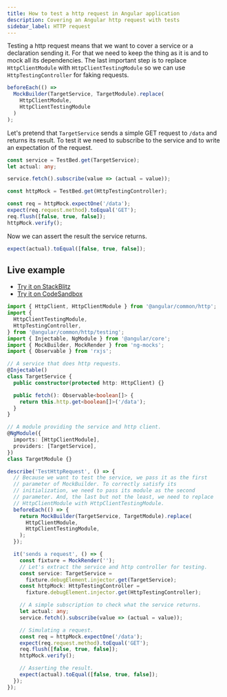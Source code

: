 ```yaml
---
title: How to test a http request in Angular application
description: Covering an Angular http request with tests
sidebar_label: HTTP request
---
```


Testing a http request means that we want to cover a service or a declaration sending it. For that we need to keep the
thing as it is and to mock all its dependencies. The last important step is to replace `HttpClientModule`
with `HttpClientTestingModule` so we can use `HttpTestingController` for faking requests.

```ts
beforeEach(() =>
  MockBuilder(TargetService, TargetModule).replace(
    HttpClientModule,
    HttpClientTestingModule
  )
);
```

Let's pretend that `TargetService` sends a simple GET request to `/data` and returns its result. To test it we need to
subscribe to the service and to write an expectation of the request.

```ts
const service = TestBed.get(TargetService);
let actual: any;

service.fetch().subscribe(value => (actual = value));
```

```ts
const httpMock = TestBed.get(HttpTestingController);

const req = httpMock.expectOne('/data');
expect(req.request.method).toEqual('GET');
req.flush([false, true, false]);
httpMock.verify();
```

Now we can assert the result the service returns.

```ts
expect(actual).toEqual([false, true, false]);
```

## Live example

- [Try it on StackBlitz](https://stackblitz.com/github/ng-mocks/examples?file=src/examples/TestHttpRequest/test.spec.ts&initialpath=%3Fspec%3DTestHttpRequest)
- [Try it on CodeSandbox](https://codesandbox.io/s/github/ng-mocks/examples?file=/src/examples/TestHttpRequest/test.spec.ts&initialpath=%3Fspec%3DTestHttpRequest)

```ts title="https://github.com/ike18t/ng-mocks/blob/master/examples/TestHttpRequest/test.spec.ts"
import { HttpClient, HttpClientModule } from '@angular/common/http';
import {
  HttpClientTestingModule,
  HttpTestingController,
} from '@angular/common/http/testing';
import { Injectable, NgModule } from '@angular/core';
import { MockBuilder, MockRender } from 'ng-mocks';
import { Observable } from 'rxjs';

// A service that does http requests.
@Injectable()
class TargetService {
  public constructor(protected http: HttpClient) {}

  public fetch(): Observable<boolean[]> {
    return this.http.get<boolean[]>('/data');
  }
}

// A module providing the service and http client.
@NgModule({
  imports: [HttpClientModule],
  providers: [TargetService],
})
class TargetModule {}

describe('TestHttpRequest', () => {
  // Because we want to test the service, we pass it as the first
  // parameter of MockBuilder. To correctly satisfy its
  // initialization, we need to pass its module as the second
  // parameter. And, the last but not the least, we need to replace
  // HttpClientModule with HttpClientTestingModule.
  beforeEach(() => {
    return MockBuilder(TargetService, TargetModule).replace(
      HttpClientModule,
      HttpClientTestingModule,
    );
  });

  it('sends a request', () => {
    const fixture = MockRender('');
    // Let's extract the service and http controller for testing.
    const service: TargetService =
      fixture.debugElement.injector.get(TargetService);
    const httpMock: HttpTestingController =
      fixture.debugElement.injector.get(HttpTestingController);

    // A simple subscription to check what the service returns.
    let actual: any;
    service.fetch().subscribe(value => (actual = value));

    // Simulating a request.
    const req = httpMock.expectOne('/data');
    expect(req.request.method).toEqual('GET');
    req.flush([false, true, false]);
    httpMock.verify();

    // Asserting the result.
    expect(actual).toEqual([false, true, false]);
  });
});
```
